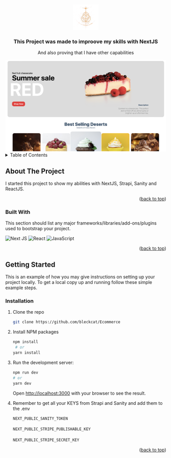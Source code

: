 <a name="readme-top"></a>

<!-- PROJECT LOGO -->
<br />
<div align="center">
  <a href="https://github.com/bleckcat/NextJS-Typescript-messager">
    <img src="public/eldenring.png" alt="Logo" width="80" height="80">
  </a>

  <h3 align="center">This Project was made to improove my skills with NextJS</h3>

  <p align="center">
    And also proving that I have other capabilities
  </p>
  <img src="public/frontpage.png" width="600">
</div>

<!-- TABLE OF CONTENTS -->
<details>
  <summary>Table of Contents</summary>
  <ol>
    <li>
      <a href="#about-the-project">About The Project</a>
      <ul>
        <li><a href="#built-with">Built With</a></li>
      </ul>
    </li>
    <li>
      <a href="#getting-started">Getting Started</a>
      <ul>
        <li><a href="#installation">Installation</a></li>
      </ul>
    </li>
    <li><a href="#usage">Usage</a></li>
  </ol>
</details>

<!-- ABOUT THE PROJECT -->

## About The Project

I started this project to show my abilities with NextJS, Strapi, Sanity and ReactJS.

<p align="right">(<a href="#readme-top">back to top</a>)</p>

### Built With

This section should list any major frameworks/libraries/add-ons/plugins used to bootstrap your project.

![Next JS](https://img.shields.io/badge/Next-black?style=for-the-badge&logo=next.js&logoColor=white)
![React](https://img.shields.io/badge/react-%2320232a.svg?style=for-the-badge&logo=react&logoColor=%2361DAFB)
![JavaScript](https://img.shields.io/badge/javascript-%23323330.svg?style=for-the-badge&logo=javascript&logoColor=%23F7DF1E)

<p align="right">(<a href="#readme-top">back to top</a>)</p>

<!-- GETTING STARTED -->

## Getting Started

This is an example of how you may give instructions on setting up your project locally.
To get a local copy up and running follow these simple example steps.

<!-- Installation -->

### Installation

1. Clone the repo
   ```sh
   git clone https://github.com/bleckcat/Ecommerce
   ```
2. Install NPM packages
   ```sh
   npm install
    # or
   yarn install
   ```
3. Run the development server:

   ```bash
   npm run dev
   # or
   yarn dev
   ```

   Open [http://localhost:3000](http://localhost:3000) with your browser to see the result.

4. Remember to get all your KEYS from Strapi and Sanity and add them to the .env

   ```bash
   NEXT_PUBLIC_SANITY_TOKEN

   NEXT_PUBLIC_STRIPE_PUBLISHABLE_KEY

   NEXT_PUBLIC_STRIPE_SECRET_KEY
   ```

<p align="right">(<a href="#readme-top">back to top</a>)</p>
